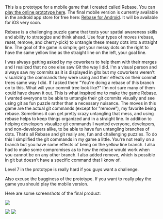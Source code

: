 This is a prototype for a mobile game that I created called Rebase. You can [play the online prototype here](http://danfischer87.github.com/game-off-2012/index.html). The final mobile version is currently available in the android app store for free here:  [Rebase for Android](https://play.google.com/store/apps/details?id=com.fischfro.rebase). It will be available for iOS very soon.

Rebase is a challenging puzzle game that tests your spatial awareness skills and ability to strategize and think ahead. Use four types of moves (rebase, reset, remove, and cherry-pick) to untangle these messy dots into a straight line. The goal of the game is simple; get your messy dots on the right to have the same yellow line as the straight line on the left, your goal line.

I was always getting asked by my coworkers to help them with their merges and I realized that no one else saw Git the way I did. I'm a visual person and always saw my commits as it is displayed in gitx but my coworkers weren't visualizing the commands they were using and their effects on their commit trees same way I did. If I asked them "You're doing a rebase of this branch on to this. What will your commit tree look like?" I'm not sure many of them could have drawn it out. This is what inspired me to make the game Rebase. I wanted everyone to be able to untangle their git commits visually and see using git as fun puzzle rather than a necessary nuisance. The moves in this game are the actual git commands (except for "remove"), my favorite being rebase. Sometimes it can get pretty crazy untangling that mess, and using rebase helps to keep things organized and in a straight line. In addition to helping developers visualize git commands I wanted everyone, developers, and non-developers alike, to be able to have fun untangling branches of dots. That’s all Rebase and git really are, fun and challenging puzzles. To do this I simplified the git commands in my game a little. You're not really on a branch but you have some effects of being on the yellow line branch. I also had to make some compromises as to how the rebase would work when you cannot be on any other branch. I also added remove, which is possible in git but doesn't have a specific command that I know of.

Level 7 in the prototype is really hard if you guys want a challenge.

Also excuse the bugginess of the prototype. If you want to really play the game you should play the mobile version.

Here are some screenshots of the final product: 

![](https://lh3.ggpht.com/ETr5YlWLLfhzbDALwQd5stcfpyACirr4iJL5_n1APVLxnBYPp6Jv4N1mcwHBGCgo2Vg=w705)


![](https://lh3.ggpht.com/Zlo0TUcilKRVt6wUU-kEB_Fs7RQQZvMB8Noq5t_fijsWrNEYi4ixnsK1UxOveb1Ewso)
![](https://lh3.ggpht.com/c3izXWl8GVlhQ9F2mvSrtawRXnJ5aA5CiyXLyloPcgUIkuIVajVT7_aaRrPVK5oPvb4)
